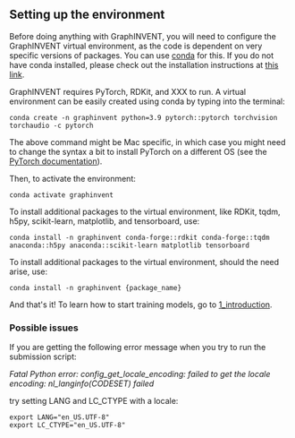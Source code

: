 ## Setting up the environment
Before doing anything with GraphINVENT, you will need to configure the GraphINVENT virtual environment, as the code is dependent on very specific versions of packages. You can use [conda](https://docs.conda.io/en/latest/) for this. If you do not have conda installed, please check out the installation instructions at [this link](https://docs.anaconda.com/free/miniconda/).

GraphINVENT requires PyTorch, RDKit, and XXX to run. A virtual environment can be easily created using conda by typing into the terminal:

```
conda create -n graphinvent python=3.9 pytorch::pytorch torchvision torchaudio -c pytorch
```

The above command might be Mac specific, in which case you might need to change the syntax a bit to install PyTorch on a different OS (see the [PyTorch documentation](https://pytorch.org/get-started/locally/)).

Then, to activate the environment:

```
conda activate graphinvent
```

To install additional packages to the virtual environment, like RDKit, tqdm, h5py, scikit-learn, matplotlib, and tensorboard, use:

```
conda install -n graphinvent conda-forge::rdkit conda-forge::tqdm anaconda::h5py anaconda::scikit-learn matplotlib tensorboard
```

To install additional packages to the virtual environment, should the need arise, use:

```
conda install -n graphinvent {package_name}
```

And that's it! To learn how to start training models, go to [1_introduction](1_introduction.md).


### Possible issues
If you are getting the following error message when you try to run the submission script:

*Fatal Python error: config_get_locale_encoding: failed to get the locale encoding: nl_langinfo(CODESET) failed*

try setting LANG and LC_CTYPE with a locale:
```
export LANG="en_US.UTF-8"
export LC_CTYPE="en_US.UTF-8"
```
